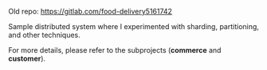 Old repo: https://gitlab.com/food-delivery5161742

Sample distributed system where I experimented with sharding, partitioning, and other techniques.

For more details, please refer to the subprojects (<b>commerce</b> and <b>customer</b>).